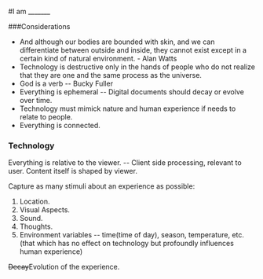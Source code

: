 #I am _______

###Considerations

+ And although our bodies are bounded with skin, and we can differentiate between outside and inside, they cannot exist except in a certain kind of natural environment. - Alan Watts
+ Technology is destructive only in the hands of people who do not realize that they are one and the same process as the universe. 
+ God is a verb -- Bucky Fuller
+ Everything is ephemeral -- Digital documents should decay or evolve over time.
+ Technology must mimick nature and human experience if needs to relate to people.
+ Everything is connected.

### Technology

Everything is relative to the viewer. -- Client side processing, relevant to user. Content itself is shaped by viewer.


Capture as many stimuli about an experience as possible:

1. Location.
2. Visual Aspects.
3. Sound.
4. Thoughts.
5. Environment variables -- time(time of day), season, temperature, etc.(that which has no effect on technology but profoundly influences human experience)



<del>Decay</del>Evolution of the experience.



